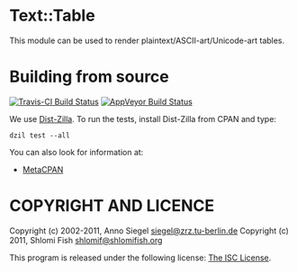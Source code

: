 # Text::Table

This module can be used to render plaintext/ASCII-art/Unicode-art tables.

# Building from source

[![Travis-CI Build Status](https://travis-ci.org/shlomif/Text-Table.svg?branch=master)](https://travis-ci.org/shlomif/Text-Table)
[![AppVeyor Build Status](https://ci.appveyor.com/api/projects/status/b9kbqrvv235o5mxs/branch/master?svg=true)](https://ci.appveyor.com/project/shlomif/text-table/branch/master)

We use [Dist-Zilla](http://dzil.org/). To run the tests, install Dist-Zilla
from CPAN and type:

```
dzil test --all
```

You can also look for information at:

* [MetaCPAN](http://metacpan.org/release/Text-Table)

# COPYRIGHT AND LICENCE

Copyright (c) 2002-2011, Anno Siegel <siegel@zrz.tu-berlin.de>
Copyright (c) 2011, Shlomi Fish <shlomif@shlomifish.org>

This program is released under the following license:
[The ISC License](https://en.wikipedia.org/wiki/ISC_license).
